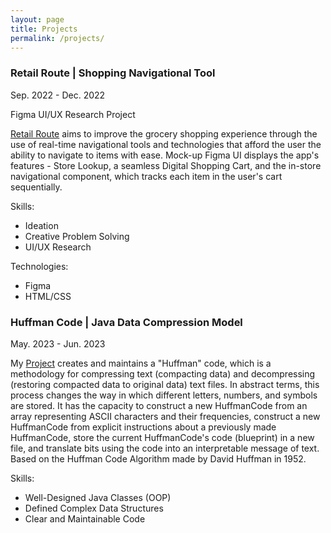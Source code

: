 ```yaml
---
layout: page
title: Projects
permalink: /projects/
---
```


### Retail Route \| Shopping Navigational Tool
Sep. 2022 - Dec. 2022

Figma UI/UX Research Project

[Retail Route](https://www.figma.com/file/c4JyMpBs7Ssbu4EzY34r7A/Retail-Route-Prototype?node-id=0%3A1&t=vPbFQ6oYMCbamRoM-1) aims to improve the grocery shopping experience through the use of real-time navigational tools and technologies that afford the user the ability to navigate to items with ease. Mock-up Figma UI displays the app's features - Store Lookup, a seamless Digital Shopping Cart, and the in-store navigational component, which tracks each item in the user's cart sequentially. 

Skills:
- Ideation
- Creative Problem Solving
- UI/UX Research

Technologies:
- Figma
- HTML/CSS

<script src="https://static.elfsight.com/platform/platform.js" data-use-service-core defer></script>
<div class="elfsight-app-359fa202-b65f-4817-8b33-5b3fc5065ac5"></div>

### Huffman Code \| Java Data Compression Model 
May. 2023 - Jun. 2023

My [Project](https://github.com/simku22/HuffmanCode) creates and maintains a "Huffman" code, which is a methodology for compressing text (compacting data) and decompressing (restoring compacted data to original data) text files. In abstract terms, this process changes the way in which different letters, numbers, and symbols are stored. It has the capacity to construct a new HuffmanCode from an array representing ASCII characters and their frequencies, construct a new HuffmanCode from explicit instructions about a previously made HuffmanCode, store the current HuffmanCode's code (blueprint) in a new file, and translate bits using the code into an interpretable message of text. Based on the Huffman Code Algorithm made by David Huffman in 1952.

Skills:
- Well-Designed Java Classes (OOP)
- Defined Complex Data Structures
- Clear and Maintainable Code